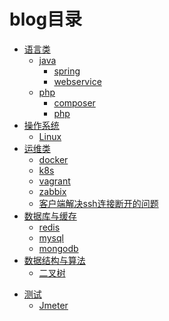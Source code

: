 # blog目录



- [语言类](#)
    - [java](https://lv-neo.github.io/Learn-Java/)
        - [spring](#)
        - [webservice](/source/_posts/webservice/README.md)
    - [php](#)
        - [composer](#)
        - [php](#)
    <!-- - [python](#) -->
    <!-- - [node](https://lv-neo.github.io/Learn-node/) -->
    <!-- - [golang](#) -->
    <!-- - [ios](#) -->
    <!-- - [android](#) -->
- [操作系统]()
    - [Linux](/Learn/Linux/README)
- [运维类](#)
    <!-- - [日志服务](#) -->
    - [docker](/source/_posts/docker/index.md)
    - [k8s](/source/_posts/k8s/README.md)
    <!-- - [swarm](#) -->
    <!-- - [elk](#) -->
    - [vagrant](/source/_posts/vagrant/index.md)
    - [zabbix](/source/_posts/zabbix/index.md)
    <!-- - [walle](#) -->
    <!-- - [jumpserver](#) -->
    - [客户端解决ssh连接断开的问题](/source/_posts/ssh/ssh_connect.md)
- [数据库与缓存](#)
    - [redis](#)
    - [mysql](#)
    - [mongodb](#)
- [数据结构与算法](/source/_posts/algorithm/README.md)
    - [二叉树](/source/_posts/algorithm/tree/README.md)
<!-- - [架构](#) -->
- [测试](#)
    - [Jmeter](https://lv-neo.github.io/Learn-Java/2018/11/test/jmeter/)